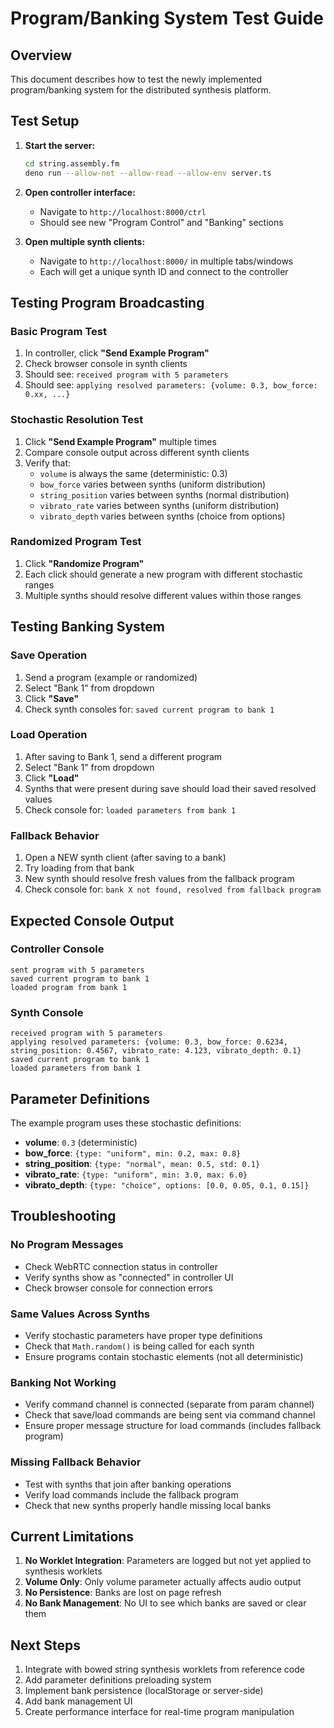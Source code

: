 # Program/Banking System Test Guide

## Overview

This document describes how to test the newly implemented program/banking system for the distributed synthesis platform.

## Test Setup

1. **Start the server:**
   ```bash
   cd string.assembly.fm
   deno run --allow-net --allow-read --allow-env server.ts
   ```

2. **Open controller interface:**
   - Navigate to `http://localhost:8000/ctrl`
   - Should see new "Program Control" and "Banking" sections

3. **Open multiple synth clients:**
   - Navigate to `http://localhost:8000/` in multiple tabs/windows
   - Each will get a unique synth ID and connect to the controller

## Testing Program Broadcasting

### Basic Program Test
1. In controller, click **"Send Example Program"**
2. Check browser console in synth clients
3. Should see: `received program with 5 parameters`
4. Should see: `applying resolved parameters: {volume: 0.3, bow_force: 0.xx, ...}`

### Stochastic Resolution Test
1. Click **"Send Example Program"** multiple times
2. Compare console output across different synth clients
3. Verify that:
   - `volume` is always the same (deterministic: 0.3)
   - `bow_force` varies between synths (uniform distribution)
   - `string_position` varies between synths (normal distribution)
   - `vibrato_rate` varies between synths (uniform distribution)  
   - `vibrato_depth` varies between synths (choice from options)

### Randomized Program Test
1. Click **"Randomize Program"** 
2. Each click should generate a new program with different stochastic ranges
3. Multiple synths should resolve different values within those ranges

## Testing Banking System

### Save Operation
1. Send a program (example or randomized)
2. Select "Bank 1" from dropdown
3. Click **"Save"**
4. Check synth consoles for: `saved current program to bank 1`

### Load Operation
1. After saving to Bank 1, send a different program
2. Select "Bank 1" from dropdown  
3. Click **"Load"**
4. Synths that were present during save should load their saved resolved values
5. Check console for: `loaded parameters from bank 1`

### Fallback Behavior
1. Open a NEW synth client (after saving to a bank)
2. Try loading from that bank
3. New synth should resolve fresh values from the fallback program
4. Check console for: `bank X not found, resolved from fallback program`

## Expected Console Output

### Controller Console
```
sent program with 5 parameters
saved current program to bank 1
loaded program from bank 1
```

### Synth Console
```
received program with 5 parameters
applying resolved parameters: {volume: 0.3, bow_force: 0.6234, string_position: 0.4567, vibrato_rate: 4.123, vibrato_depth: 0.1}
saved current program to bank 1
loaded parameters from bank 1
```

## Parameter Definitions

The example program uses these stochastic definitions:

- **volume**: `0.3` (deterministic)
- **bow_force**: `{type: "uniform", min: 0.2, max: 0.8}` 
- **string_position**: `{type: "normal", mean: 0.5, std: 0.1}`
- **vibrato_rate**: `{type: "uniform", min: 3.0, max: 6.0}`
- **vibrato_depth**: `{type: "choice", options: [0.0, 0.05, 0.1, 0.15]}`

## Troubleshooting

### No Program Messages
- Check WebRTC connection status in controller
- Verify synths show as "connected" in controller UI
- Check browser console for connection errors

### Same Values Across Synths  
- Verify stochastic parameters have proper type definitions
- Check that `Math.random()` is being called for each synth
- Ensure programs contain stochastic elements (not all deterministic)

### Banking Not Working
- Verify command channel is connected (separate from param channel)
- Check that save/load commands are being sent via command channel
- Ensure proper message structure for load commands (includes fallback program)

### Missing Fallback Behavior
- Test with synths that join after banking operations
- Verify load commands include the fallback program
- Check that new synths properly handle missing local banks

## Current Limitations

1. **No Worklet Integration**: Parameters are logged but not yet applied to synthesis worklets
2. **Volume Only**: Only volume parameter actually affects audio output
3. **No Persistence**: Banks are lost on page refresh
4. **No Bank Management**: No UI to see which banks are saved or clear them

## Next Steps

1. Integrate with bowed string synthesis worklets from reference code
2. Add parameter definitions preloading system
3. Implement bank persistence (localStorage or server-side)
4. Add bank management UI
5. Create performance interface for real-time program manipulation
